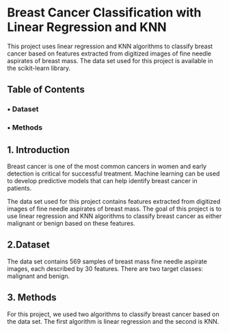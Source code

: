 # Breast Cancer Classification with Linear Regression and KNN
This project uses linear regression and KNN algorithms to classify breast cancer based on features extracted from digitized images of fine needle aspirates of breast mass. The data set used for this project is available in the scikit-learn library.

## <b>Table of Contents</b>
<h3>&#x2022; Dataset<br>
<h3>&#x2022; Methods<br>

## <b>1. Introduction </b>
Breast cancer is one of the most common cancers in women and early detection is critical for successful treatment. Machine learning can be used to develop predictive models that can help identify breast cancer in patients.

The data set used for this project contains features extracted from digitized images of fine needle aspirates of breast mass. The goal of this project is to use linear regression and KNN algorithms to classify breast cancer as either malignant or benign based on these features.

## <b> 2.Dataset </b>
The data set contains 569 samples of breast mass fine needle aspirate images, each described by 30 features. There are two target classes: malignant and benign.

## <b>3. Methods </b>
For this project, we used two algorithms to classify breast cancer based on the data set. The first algorithm is linear regression and the second is KNN.

